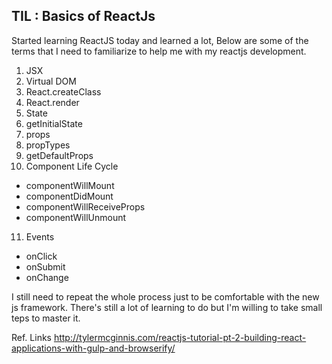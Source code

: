 ## TIL : Basics of ReactJs

Started learning ReactJS today and learned a lot, Below are some of the terms that I need to familiarize to help me with my reactjs development.

1. JSX
2. Virtual DOM
3. React.createClass
4. React.render
5. State
6. getInitialState
7. props
8. propTypes
9. getDefaultProps
10. Component Life Cycle
 - componentWillMount
 - componentDidMount
 - componentWillReceiveProps
 - componentWillUnmount
11. Events
 - onClick
 - onSubmit
 - onChange

I still need to repeat the whole process just to be comfortable with the new js framework. There's still a lot of learning to do but I'm willing to take small teps to master it. 

Ref. Links
http://tylermcginnis.com/reactjs-tutorial-pt-2-building-react-applications-with-gulp-and-browserify/


